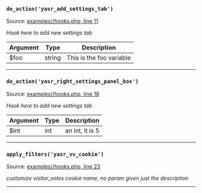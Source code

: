 
 ### `do_action('yasr_add_settings_tab')` 

 Source: [examples//hooks.php, line 11](examples//hooks.php:11)

_Hook here to add new settings tab_

|Argument | Type | Description |
| --- | --- | --- |
|$foo | string |  This is the foo variable |
___
 ### `do_action('yasr_right_settings_panel_box')` 

 Source: [examples//hooks.php, line 18](examples//hooks.php:18)

_Hook here to add new settings tab_

|Argument | Type | Description |
| --- | --- | --- |
|$int | int |  an int, it is 5 |
___
 ### `apply_filters('yasr_vv_cookie')` 

 Source: [examples//hooks.php, line 23](examples//hooks.php:23)

_customize visitor_votes cookie name, no param given just the description_

___
